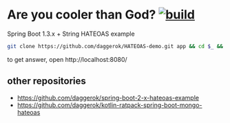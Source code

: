 # Are you cooler than God? [![build](https://travis-ci.org/daggerok/HATEOAS-demo.svg?branch=master)](https://travis-ci.org/daggerok/HATEOAS-demo)
Spring Boot 1.3.x + String HATEOAS example

```bash
git clone https://github.com/daggerok/HATEOAS-demo.git app && cd $_ && ./gradlew bootRun
```

to get answer, open http://localhost:8080/

## other repositories

* https://github.com/daggerok/spring-boot-2-x-hateoas-example
* https://github.com/daggerok/kotlin-ratpack-spring-boot-mongo-hateoas

